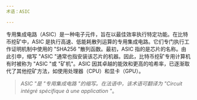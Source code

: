 ```yaml
---
术语：ASIC

---
```

专用集成电路（ASIC）是一种电子元件，旨在以最佳效率执行特定功能。在比特币挖矿中，ASIC 是执行高速、低能耗散列运算的专用集成电路。它们专门执行工作证明机制中使用的 "SHA256 "散列函数。最初，ASIC 指的是芯片的名称。由此引申，缩写 "ASIC "通常也指安装该芯片的机器。因此，比特币挖矿专用计算机有时被称为 "ASIC "或 "矿机"。ASIC 因其卓越的能效和更高的哈希率，已逐渐取代了其他挖矿方法，如使用处理器（CPU）和显卡（GPU）。

> *ASIC "是 "专用集成电路 "的缩写。在法语中，该术语可翻译为 "Circuit intégré spécifique à une application "*。